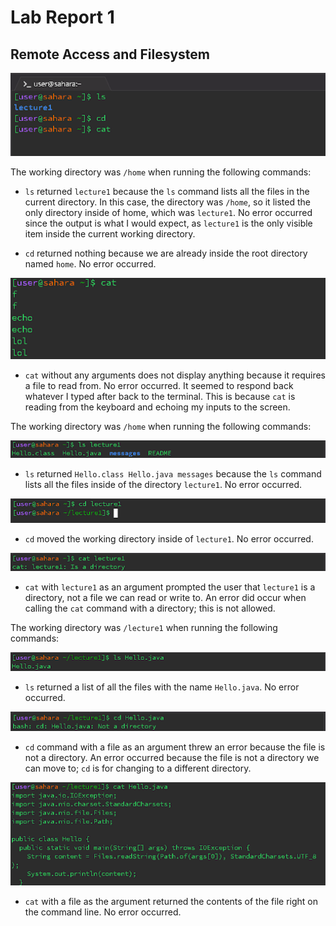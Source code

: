 # Lab Report 1
## Remote Access and Filesystem

![Image](CS15L_1.png)

The working directory was `/home` when running the following commands:

- `ls` returned `lecture1` because the `ls` command lists all the files in the current directory. In this case, the directory was `/home`, so it listed the only directory inside of home, which was `lecture1`. No error occurred since the output is what I would expect, as `lecture1` is the only visible item inside the current working directory.

- `cd` returned nothing because we are already inside the root directory named `home`. No error occurred.

![Image](unnamed.png)

- `cat` without any arguments does not display anything because it requires a file to read from. No error occurred. It seemed to respond back whatever I typed after back to the terminal. This is because `cat` is reading from the keyboard and echoing my inputs to the screen.

The working directory was `/home` when running the following commands:

![Image](image_1.png)

- `ls` returned `Hello.class Hello.java messages` because the `ls` command lists all the files inside of the directory `lecture1`. No error occurred.

![Image](image_2.png)

- `cd` moved the working directory inside of `lecture1`. No error occurred.

![Image](image_3.png)

- `cat` with `lecture1` as an argument prompted the user that `lecture1` is a directory, not a file we can read or write to. An error did occur when calling the `cat` command with a directory; this is not allowed.

The working directory was `/lecture1` when running the following commands:

![Image](image_4.png)

- `ls` returned a list of all the files with the name `Hello.java`. No error occurred.

![Image](image_5.png)

- `cd` command with a file as an argument threw an error because the file is not a directory. An error occurred because the file is not a directory we can move to; `cd` is for changing to a different directory.

![Image](image_6.png)

- `cat` with a file as the argument returned the contents of the file right on the command line. No error occurred.



   

